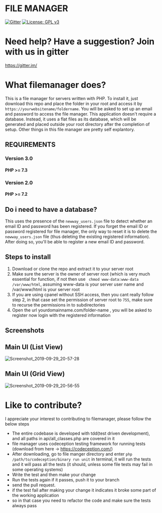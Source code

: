 # FILE MANAGER
[![Gitter](https://badges.gitter.im/newwayfilemanager/community.svg)]()
[![License: GPL v3](https://img.shields.io/badge/License-GPL%20v3-blue.svg)]()


# Need help? Have a suggestion? Join with us in gitter
https://gitter.im/

# What filemanager does?
This is a file manager for servers written with PHP. To install it, just download this repo and place the folder in your root and access it by `https://yourwebsitename/foldername`. You will be asked to set up an email and password to access the file manager. This application doesn't require a database. Instead, it uses a flat files as its database, which will be generated and placed outside your root directory after the completion of setup. Other things in this file manager are pretty self explantory.

## REQUIREMENTS
### Version 3.0
#### PHP >= 7.3 

### Version 2.0 
#### PHP >= 7.2

## Do i need to have a database?
This uses the presence of the `newway_users.json` file to detect whether an email ID and password has been registered. If you forget the email ID or password registered for file manager, the only way to reset it is to delete the `newway_users.json` file (thus deleting the existing registered information). After doing so, you'll be able to register a new email ID and password.

## Steps to install
1. Download or clone the repo and extract it to your server root
2. Make sure the server is the owner of server root (which is very much essential for function, if not then use ` chmod www-data:www-data /var/www/html`, assuming www-data is your server user name and /var/www/html is your server root
3. If you are using cpanel without SSH access, then you cant really follow step 2, in that case set the permission of server root to `755`, make sure to recurse the permissions in to subdirectories
4. Open the url yourdomainname.com/folder-name , you will be asked to register now login with the registered information




## Screenshots

## Main UI (List View)

![Screenshot_2019-09-29_20-57-28](https://user-images.githubusercontent.com/18109258/65834852-c9653580-e2fc-11e9-964c-81b898a33b11.png)

## Main UI (Grid View)
![Screenshot_2019-09-29_20-56-55](https://user-images.githubusercontent.com/18109258/65834853-c9653580-e2fc-11e9-8466-09c4b28bb883.png)

# Like to contribute?
I appreciate your interest to contributing to filemanager, please follow the below steps
- The entire codebase is developed with tdd(test driven development), and all paths in api/all_classes.php are covered in it
- file manager uses codeception testing framework for running tests (download from here -> https://codeception.com/) 
- After downloading, go to file manger directory and enter `php /path/to/codeception/binary run unit` in terminal, it will run the tests and it will pass all the tests (it should, unless some file tests may fail in some operating systems)
- Write the test and then make your change
- Run the tests again if it passes, push it to your branch
- send the pull request.
- if the test fail after making your change it indicates it broke some part of the working application
- so in that case you need to refactor the code and make sure the tests always pass
